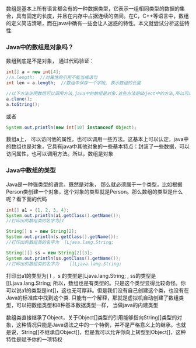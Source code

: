 数组是基本上所有语言都会有的一种数据类型，它表示一组相同类型的数据的集合，具有固定的长度，并且在内存中占据连续的空间。在C，C++等语言中，数组的定义简洁清晰，而在java中确有一些会让人迷惑的特性。本文就尝试分析这些特性.
### Java中的数组是对象吗？
数组到底是不是对象， 通过代码验证：
```java
int[] a = new int[4];
//a.length;  //对属性的引用不能当成语句
int len = a.length;  //数组中保存一个字段, 表示数组的长度

//以下方法说明数组可以调用方法,java中的数组是对象.这些方法是Object中的方法,所以可以肯定,数组的最顶层父类也是Object
a.clone();
a.toString();
```
或者
```java
System.out.println(new int[10] instanceof Object);
```
数组a上， 可以访问他的属性，也可以调用一些方法。这基本上可以认定，java中的数组也是对象，它具有java中其他对象的一些基本特点：封装了一些数据，可以访问属性，也可以调用方法。所以，数组是对象

### Java中数组的类型
Java是一种强类型的语言。既然是对象， 那么就必须属于一个类型，比如根据Person类创建一个对象，这个对象的类型就是Person。那么数组的类型是什么呢？看下面的代码
```java
int[] a1 = {1, 2, 3, 4};
System.out.println(a1.getClass().getName());
//打印出的数组类的名字为[I

String[] s = new String[2];
System.out.println(s.getClass().getName());
//打印出的数组类的名字为  [Ljava.lang.String;

String[][] ss = new String[2][3];
System.out.println(ss.getClass().getName());
//打印出的数组类的名字为    [[Ljava.lang.String;
```
打印出a1的类型为[ I ，s 的类型是[Ljava.lang.String;  ,  ss的类型是[[Ljava.lang.String;
所以，数组也是有类型的。只是这个类型显得比较奇怪。你可以说a1的类型是int[]，这也无可厚非。但是我们没有自己创建这个类，也没有在Java的标准库中找到这个类.
只能有一个解释，那就是虚拟机自动创建了数组类型，可以把数组类型和8种基本数据类型一样， 当做java的内建类型

数组类直接继承了Object，关于Object[]类型的引用能够指向String[]类型的对象，这种情况只能是Java语法之中的一个特例，并不是严格意义上的继承。也就是说，String[]不继承自Object[]，但是我可以允许你向上转型到Object[]，这种特性是赋予你的一项特权
